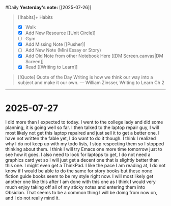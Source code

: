 #Daily
**Yesterday's note:** [[2025-07-26]]

> [!habits]+ Habits 
>- [x] Walk 
>- [x] Add New Resource [[Unit Circle]]
> - [ ] Gym 
> - [x] Add Missing Note [[Pusher]]
> - [ ] Add New Note (Mini Essay or Story)
> - [x] Add Old Note from other Notebook Here [[DM Screen.canvas|DM Screen]]
> - [x] Read [[Writing to Learn]]

> [!Quote]  Quote of the Day
> Writing is how we think our way into a subject and make it our own.
> — William Zinsser, Writing to Learn Ch 2


<hr>

# 2025-07-27

I did more than I expected to today. I went to the college lady and did some planning, it is going well so far. I then talked to the laptop repair guy, I will most likely not get this laptop repaired and just sell it to get a better one. I have not written the fable yet, I do want to do it though. I think I realized why I do not keep up with my todo lists, I stop respecting them so I stopped thinking about them. I think I will try Emacs one more time tomorrow just to see how it goes. I also need to look for laptops to get, I do not need a graphics card yet so I will just get a decent one that is slightly better than this one. I might even get a ThinkPad. I like the pace I am reading at, I do not know if I would be able to do the same for story books but these none fiction guide books seem to be my style right now. I will most likely get another one like this after I am done with this one as I think I would very much enjoy taking off all of my sticky notes and entering them into Obsidian. That seems to be a common thing I will be doing from now on, and I do not really mind it.